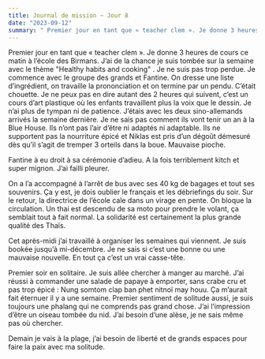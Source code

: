 ```yaml
---
title: Journal de mission ~ Jour 8
date: "2023-09-12"
summary: " Premier jour en tant que « teacher clem ». Je donne 3 heures de cours ce matin à l’école des Birmans. J’ai de la chance je suis tombée sur la semaine avec le thème "Healthy habits and cooking" "
---
```


Premier jour en tant que « teacher clem ». Je donne 3 heures de cours ce matin à l’école des Birmans. J’ai de la chance je suis tombée sur la semaine avec le thème "Healthy habits and cooking" . Je ne suis pas trop perdue. Je commence avec le groupe des grands et Fantine. On dresse une liste d’ingrédient, on travaille la prononciation et on termine par un pendu. C’était chouette. Je ne peux pas en dire autant des 2 heures qui suivent, c’est un cours d’art plastique où les enfants travaillent plus la voix que le dessin. Je n’ai plus de tympan ni de patience. 
J’étais avec les deux sino-allemands arrivés la semaine dernière. Je ne sais pas comment ils vont tenir un an à la Blue House. Ils n’ont pas l’air d’être ni adaptés ni adaptable. Ils ne supportent pas la nourriture épicé et Niklas est pris d’un dégoût démesuré dès qu’il s’agit de tremper 3 orteils dans la boue. Mauvaise pioche. 

Fantine à eu droit à sa cérémonie d’adieu. A la fois terriblement kitch et super mignon. J’ai failli pleurer. 

On a l’a accompagné à l’arrêt de bus avec ses 40 kg de bagages et tout ses souvenirs. Ça y est, je dois oublier le français et les débriefings du soir. 
Sur le retour, la directrice de l’école cale dans un virage en pente. On bloque la circulation. Un thai est descendu de sa moto pour prendre le volant, ça semblait tout à fait normal. La solidarité est certainement la plus grande qualité des Thaïs. 

 Cet après-midi j’ai travaillé à organiser les semaines qui viennent. Je suis bookée jusqu’à mi-décembre. Je ne sais si c’est une bonne ou une mauvaise nouvelle. En tout ça c’est un vrai casse-tête. 

Premier soir en solitaire. Je suis allée chercher à manger au marché. J’ai réussi à commander une salade de papaye à emporter, sans crabe cru et pas trop épicé : Nung somtom clap ban phet nitnoï may houu. Ça m’aurait fait éternuer il y a une semaine. 
Premier sentiment de solitude aussi, je suis toujours une phalang qui ne comprends pas grand chose. J’ai l’impression d’être un oiseau tombée du nid. J’ai besoin d’une alèse, je ne sais même pas où chercher. 

Demain je vais à la plage, j’ai besoin de liberté et de grands espaces pour faire la paix avec ma solitude. 
